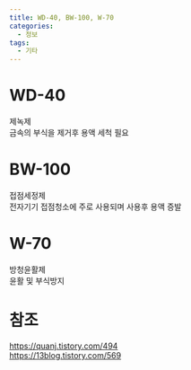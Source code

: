 ```yaml
---
title: WD-40, BW-100, W-70
categories: 
  - 정보
tags: 
  - 기타
---
```


# WD-40
제녹제  
금속의 부식을 제거후 용액 세척 필요  

# BW-100
접점세정제  
전자기기 접점청소에 주로 사용되며 사용후 용액 증발  

# W-70
방청윤활제  
윤활 및 부식방지

# 참조
https://quanj.tistory.com/494  
https://13blog.tistory.com/569  
<!--stackedit_data:
eyJoaXN0b3J5IjpbNjA1ODUzMTkyXX0=
-->